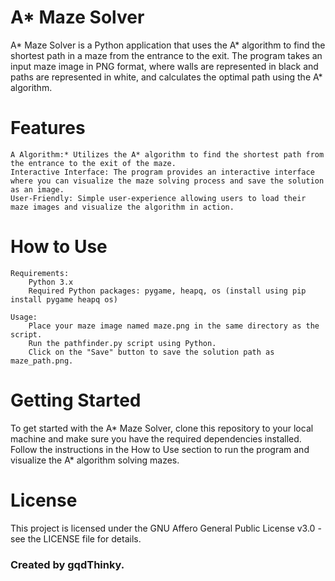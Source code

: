 # A* Maze Solver
A* Maze Solver is a Python application that uses the A* algorithm to find the shortest path in a maze from the entrance to the exit. The program takes an input maze image in PNG format, where walls are represented in black and paths are represented in white, and calculates the optimal path using the A* algorithm.

# Features
    A Algorithm:* Utilizes the A* algorithm to find the shortest path from the entrance to the exit of the maze.
    Interactive Interface: The program provides an interactive interface where you can visualize the maze solving process and save the solution as an image.
    User-Friendly: Simple user-experience allowing users to load their maze images and visualize the algorithm in action.

# How to Use
    Requirements:
        Python 3.x
        Required Python packages: pygame, heapq, os (install using pip install pygame heapq os)

    Usage:
        Place your maze image named maze.png in the same directory as the script.
        Run the pathfinder.py script using Python.
        Click on the "Save" button to save the solution path as maze_path.png.

# Getting Started
To get started with the A* Maze Solver, clone this repository to your local machine and make sure you have the required dependencies installed. Follow the instructions in the How to Use section to run the program and visualize the A* algorithm solving mazes.

# License
This project is licensed under the GNU Affero General Public License v3.0 - see the LICENSE file for details.

### Created by gqdThinky.
